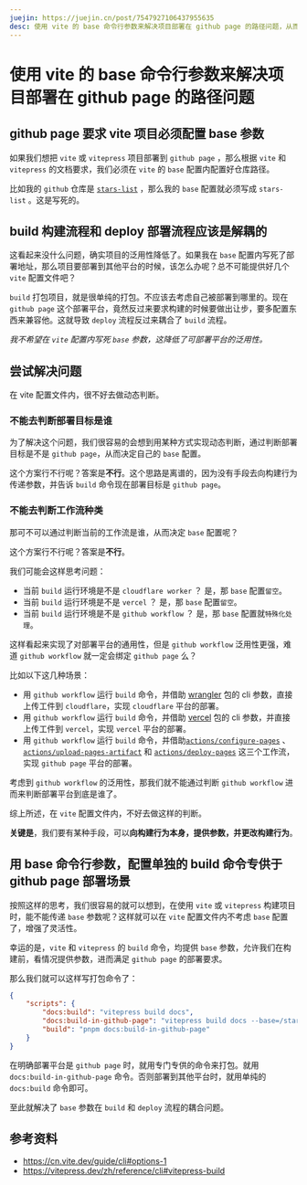 ```yaml
---
juejin: https://juejin.cn/post/7547927106437955635
desc: 使用 vite 的 base 命令行参数来解决项目部署在 github page 的路径问题，从而避免在vite配置内写死base参数。
---
```


# 使用 vite 的 base 命令行参数来解决项目部署在 github page 的路径问题

## github page 要求 vite 项目必须配置 base 参数

如果我们想把 `vite` 或 `vitepress` 项目部署到 `github page` ，那么根据 `vite` 和 `vitepress` 的文档要求，我们必须在 `vite` 的 `base` 配置内配置好仓库路径。

比如我的 `github` 仓库是 [`stars-list`](https://github.com/ruan-cat/stars-list) ，那么我的 `base` 配置就必须写成 `stars-list` 。这是写死的。

## build 构建流程和 deploy 部署流程应该是解耦的

这看起来没什么问题，确实项目的泛用性降低了。如果我在 `base` 配置内写死了部署地址，那么项目要部署到其他平台的时候，该怎么办呢？总不可能提供好几个 `vite` 配置文件吧？

`build` 打包项目，就是很单纯的打包。不应该去考虑自己被部署到哪里的。现在 `github page` 这个部署平台，竟然反过来要求构建的时候要做出让步，要多配置东西来兼容他。这就导致 `deploy` 流程反过来耦合了 `build` 流程。

_我不希望在 `vite` 配置内写死 `base` 参数，这降低了可部署平台的泛用性。_

## 尝试解决问题

在 vite 配置文件内，很不好去做动态判断。

### 不能去判断部署目标是谁

为了解决这个问题，我们很容易的会想到用某种方式实现动态判断，通过判断部署目标是不是 `github page`，从而决定自己的 `base` 配置。

这个方案行不行呢？答案是**不行**。这个思路是离谱的，因为没有手段去向构建行为传递参数，并告诉 `build` 命令现在部署目标是 `github page`。

### 不能去判断工作流种类

那可不可以通过判断当前的工作流是谁，从而决定 `base` 配置呢？

这个方案行不行呢？答案是**不行**。

我们可能会这样思考问题：

- 当前 `build` 运行环境是不是 `cloudflare worker` ？ 是，那 `base` 配置`留空`。
- 当前 `build` 运行环境是不是 `vercel` ？ 是，那 `base` 配置`留空`。
- 当前 `build` 运行环境是不是 `github workflow` ？ 是，那 `base` 配置就`特殊化处理`。

这样看起来实现了对部署平台的通用性，但是 `github workflow` 泛用性更强，难道 `github workflow` 就一定会绑定 `github page` 么？

比如以下这几种场景：

- 用 `github workflow` 运行 `build` 命令，并借助 [wrangler](https://www.npmjs.com/package/wrangler) 包的 cli 参数，直接上传工件到 `cloudflare`，实现 `cloudflare` 平台的部署。
- 用 `github workflow` 运行 `build` 命令，并借助 [vercel](https://www.npmjs.com/package/vercel) 包的 cli 参数，并直接上传工件到 `vercel`，实现 `vercel` 平台的部署。
- 用 `github workflow` 运行 `build` 命令，并借助[`actions/configure-pages`](https://github.com/actions/configure-pages) 、[`actions/upload-pages-artifact`](https://github.com/actions/upload-pages-artifact) 和 [`actions/deploy-pages`](https://github.com/actions/deploy-pages) 这三个工作流，实现 `github page` 平台的部署。

考虑到 `github workflow` 的泛用性，那我们就不能通过判断 `github workflow` 进而来判断部署平台到底是谁了。

综上所述，在 `vite` 配置文件内，不好去做这样的判断。

**关键是**，我们要有某种手段，可以**向构建行为本身，提供参数，并更改构建行为**。

## 用 base 命令行参数，配置单独的 build 命令专供于 github page 部署场景

按照这样的思考，我们很容易的就可以想到，在使用 `vite` 或 `vitepress` 构建项目时，能不能传递 `base` 参数呢？这样就可以在 `vite` 配置文件内不考虑 `base` 配置了，增强了灵活性。

幸运的是，`vite` 和 `vitepress` 的 `build` 命令，均提供 `base` 参数，允许我们在构建前，看情况提供参数，进而满足 `github page` 的部署要求。

那么我们就可以这样写打包命令了：

```json
{
	"scripts": {
		"docs:build": "vitepress build docs",
		"docs:build-in-github-page": "vitepress build docs --base=/stars-list/",
		"build": "pnpm docs:build-in-github-page"
	}
}
```

在明确部署平台是 `github page` 时，就用专门专供的命令来打包。就用 `docs:build-in-github-page` 命令。否则部署到其他平台时，就用单纯的 `docs:build` 命令即可。

至此就解决了 `base` 参数在 `build` 和 `deploy` 流程的耦合问题。

## 参考资料

- https://cn.vite.dev/guide/cli#options-1
- https://vitepress.dev/zh/reference/cli#vitepress-build
